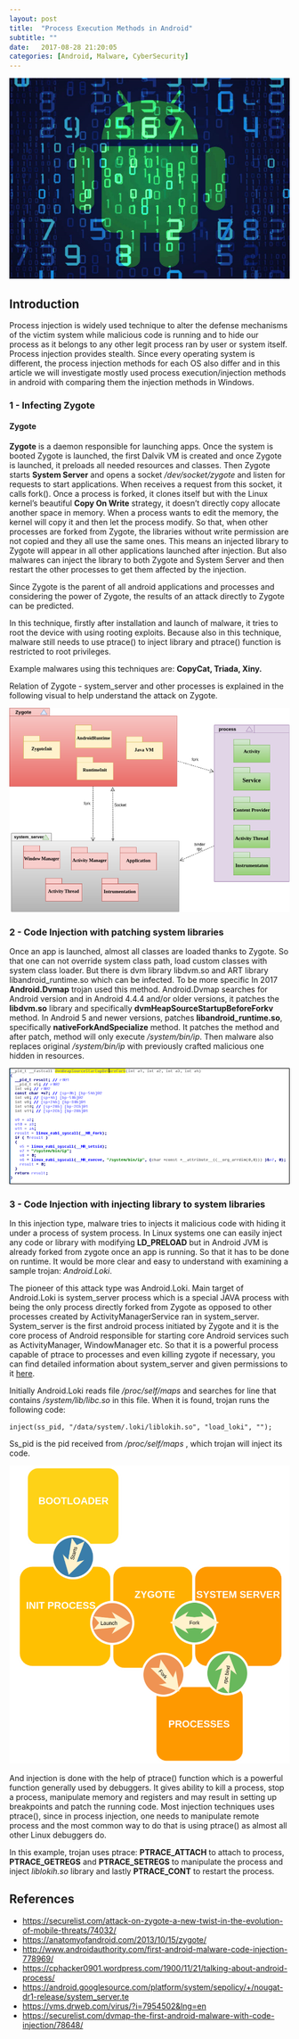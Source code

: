 ```yaml
---
layout: post
title:  "Process Execution Methods in Android"
subtitle: ""
date:   2017-08-28 21:20:05
categories: [Android, Malware, CyberSecurity]
---
```




<p align="center">
  <img src="/assets/images/Android.png"/>
</p>

## Introduction

Process injection is widely used technique to alter the defense mechanisms of the victim system while malicious code is running and to hide our process as it belongs to any other legit process ran by user or system itself. Process injection provides stealth. Since every operating system is different, the process injection methods for each OS also differ and in this article we will investigate mostly used process execution/injection methods in android with comparing them the injection methods in Windows.


### 1 - Infecting Zygote

#### Zygote

**Zygote** is a daemon responsible for launching apps. Once the system is booted Zygote is launched, the first Dalvik VM is created and once Zygote is launched, it preloads all needed resources and classes. Then Zygote starts **System Server** and opens a socket _/dev/socket/zygote_ and listen for requests to start applications. When receives a request from this socket, it calls fork(). Once a process is forked, it clones itself but with the Linux kernel’s beautiful **Copy On Write** strategy, it doesn’t directly copy allocate another space in memory. When a process wants to edit the memory, the kernel will copy it and then let the process modify. So that, when other processes are forked from Zygote, the libraries without write permission are not copied and they all use the same ones. This means an injected library to Zygote will appear in all other applications launched after injection. But also malwares can inject the library to both Zygote and System Server and then restart the other processes to get them affected by the injection.

Since Zygote is the parent of all android applications and processes and considering the power of Zygote, the results of an attack directly to Zygote can be predicted.

In this technique, firstly after installation and launch of malware, it tries to root the device with using rooting exploits. Because also in this technique, malware still needs to use ptrace() to inject library and ptrace() function is restricted to root privileges. 

Example malwares using this techniques are: **CopyCat, Triada, Xiny.**

Relation of Zygote - system_server and other processes is explained in the following visual to help understand the attack on Zygote.

<p align="center">
  <img src="/assets/images/Zygote-System_Server.png"/>
</p>

### 2 - Code Injection with patching system libraries

Once an app is launched, almost all classes are loaded thanks to Zygote. So that one can not override system class path, load custom classes with system class loader. But there is dvm library libdvm.so and ART library libandroid_runtime.so which can be infected. To be more specific In 2017 **Android.Dvmap** trojan used this method. Android.Dvmap searches for Android version and in Android 4.4.4 and/or older versions, it patches the **libdvm.so** library and specifically **dvmHeapSourceStartupBeforeForkv** method. In Android 5 and newer versions, patches **libandroid_runtime.so**, specifically **nativeForkAndSpecialize** method. It patches the method and after patch, method will only execute _/system/bin/ip_. Then malware also replaces original _/system/bin/ip_ with previously crafted malicious one hidden in resources.

<p align="center">
  <img src="/assets/images/IDA.png" alt="(Edited version of dvmHeapSourceStartupBeforeForkv method. Source: https://xakep.ru/wp-content/uploads/2017/06/128491/dvmap_ru_5.png)"/>
</p>

### 3 - Code Injection with injecting library to system libraries

In this injection type, malware tries to injects it malicious code with hiding it under a process of system process. In Linux systems one can easily inject any code or library with modifying **LD_PRELOAD** but in Android JVM is already forked from zygote once an app is running. So that it has to be done on runtime. It would be more clear and easy to understand with examining a sample trojan: _Android.Loki_.

The pioneer of this attack type was Android.Loki. Main target of Android.Loki is system_server process which is a special JAVA process with being the only process directly forked from Zygote as opposed to other processes created by ActivityManagerService ran in system_server. System_server is the first android process initiated by Zygote and it is the core process of Android responsible for starting core Android services such as ActivityManager, WindowManager etc. So that it is a powerful process capable of ptrace to processes and even killing zygote if necessary, you can find detailed information about system_server and given permissions to it <a href="https://android.googlesource.com/platform/system/sepolicy/+/nougat-dr1-release/system_server.te" target="_blank"> here</a>. 

Initially Android.Loki reads file _/proc/self/maps_ and searches for line that contains _/system/lib/libc.so_ in this file. When it is found, trojan runs the following code:

```
inject(ss_pid, "/data/system/.loki/liblokih.so", "load_loki", "");
```

Ss_pid is the pid received from _/proc/self/maps_ , which trojan will inject its code.

<p align="center">
  <img src="/assets/images/Zygote-Graph.png"/>
</p>

And injection is done with the help of ptrace() function which is a powerful function generally used by debuggers. It gives ability to kill a process, stop a process, manipulate memory and registers and may result in setting up breakpoints and patch the running code. Most injection techniques uses ptrace(), since in process injection, one needs to manipulate remote process and the most common way to do that is using ptrace() as almost all other Linux debuggers do.

In this example, trojan uses ptrace: **PTRACE_ATTACH** to attach to process, **PTRACE_GETREGS** and **PTRACE_SETREGS** to manipulate the process and inject _liblokih.so_ library and lastly **PTRACE_CONT** to restart the process. 


## References

-	https://securelist.com/attack-on-zygote-a-new-twist-in-the-evolution-of-mobile-threats/74032/
-	https://anatomyofandroid.com/2013/10/15/zygote/
-	http://www.androidauthority.com/first-android-malware-code-injection-778969/
-	https://cphacker0901.wordpress.com/1900/11/21/talking-about-android-process/
-	https://android.googlesource.com/platform/system/sepolicy/+/nougat-dr1-release/system_server.te
-	https://vms.drweb.com/virus/?i=7954502&lng=en
-	https://securelist.com/dvmap-the-first-android-malware-with-code-injection/78648/
